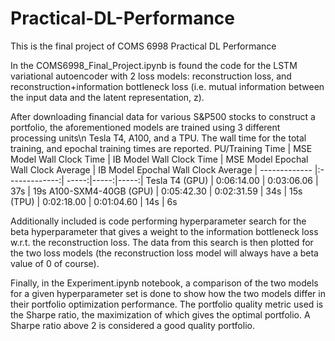 # Practical-DL-Performance
This is the final project of COMS 6998 Practical DL Performance

In the COMS6998_Final_Project.ipynb is found the code for the LSTM variational autoencoder with 2 loss models: reconstruction loss, and reconstruction+information bottleneck loss (i.e. mutual information between the input data and the latent representation, z).

After downloading financial data for various S&P500 stocks to construct a portfolio, the aforementioned models are trained using 3 different processing units\n Tesla T4, A100, and a TPU. The wall time for the total training, and epochal training times are reported.
PU/Training Time | MSE Model Wall Clock Time | IB Model Wall Clock Time | MSE Model Epochal Wall Clock Average | IB Model Epochal Wall Clock Average
| ------------- |:-------------:| -----:|-----:|-----:|
Tesla T4 (GPU) | 0:06:14.00 | 0:03:06.06 | 37s | 19s
A100-SXM4-40GB (GPU) | 0:05:42.30 | 0:02:31.59 | 34s | 15s
(TPU) | 0:02:18.00 | 0:01:04.60 | 14s | 6s


Additionally included is code performing hyperparameter search for the beta hyperparameter that gives a weight to the information bottleneck loss w.r.t. the reconstruction loss. The data from this search is then plotted for the two loss models (the reconstruction loss model will always have a beta value of 0 of course).

Finally, in the Experiment.ipynb notebook, a comparison of the two models for a given hyperparameter set is done to show how the two models differ in their portfolio optimization performance. The portfolio quality metric used is the Sharpe ratio, the maximization of which gives the optimal portfolio. A Sharpe ratio above 2 is considered a good quality portfolio.
